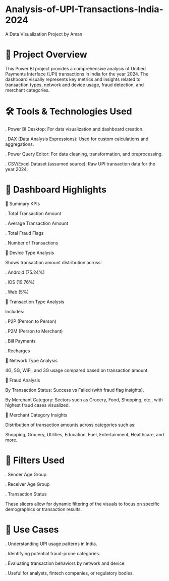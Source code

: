 # Analysis-of-UPI-Transactions-India-2024

A Data Visualization Project by Aman 

# 📌 Project Overview
This Power BI project provides a comprehensive analysis of Unified Payments Interface (UPI) transactions in India for the year 2024. The dashboard visually represents key metrics and insights related to transaction types, network and device usage, fraud detection, and merchant categories.

# 🛠️ Tools & Technologies Used
. Power BI Desktop: For data visualization and dashboard creation.

. DAX (Data Analysis Expressions): Used for custom calculations and aggregations.

. Power Query Editor: For data cleaning, transformation, and preprocessing.

. CSV/Excel Dataset (assumed source): Raw UPI transaction data for the year 2024.

# 📂 Dashboard Highlights
🔹 Summary KPIs

. Total Transaction Amount

. Average Transaction Amount

. Total Fraud Flags

. Number of Transactions

🔹 Device Type Analysis

  Shows transaction amount distribution across:

. Android (75.24%)

. iOS (19.76%)

. Web (5%)

🔹 Transaction Type Analysis

Includes:

. P2P (Person to Person)

. P2M (Person to Merchant)

. Bill Payments

. Recharges

🔹 Network Type Analysis

  4G, 5G, WiFi, and 3G usage compared based on transaction amount.

🔹 Fraud Analysis

By Transaction Status: Success vs Failed (with fraud flag insights).

By Merchant Category: Sectors such as Grocery, Food, Shopping, etc., with highest fraud cases visualized.

🔹 Merchant Category Insights

Distribution of transaction amounts across categories such as:

Shopping, Grocery, Utilities, Education, Fuel, Entertainment, Healthcare, and more.

# 🧰 Filters Used

. Sender Age Group

. Receiver Age Group

. Transaction Status

  These slicers allow for dynamic filtering of the visuals to focus on specific demographics or transaction results.

 # 📌 Use Cases
 
. Understanding UPI usage patterns in India.

. Identifying potential fraud-prone categories.

. Evaluating transaction behaviors by network and device.

. Useful for analysts, fintech companies, or regulatory bodies.



